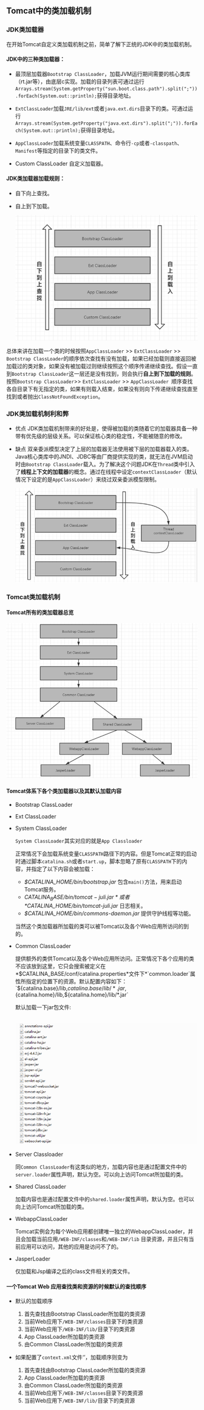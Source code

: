 ## Tomcat中的类加载机制

### JDK类加载器

在开始Tomcat自定义类加载机制之前，简单了解下正统的JDK中的类加载机制。

#### JDK中的三种类加载器：

- 最顶层加载器`Bootstrap ClassLoader`，加载JVM运行期间需要的核心类库（rt.jar等），由底层c实现。加载的目录列表可通过运行`Arrays.stream(System.getProperty("sun.boot.class.path").split(";")).forEach(System.out::println);`获得目录地址。

- `ExtClassLoader`加载`JRE/lib/ext`或者`java.ext.dirs`目录下的类。可通过运行`Arrays.stream(System.getProperty("java.ext.dirs").split(";")).forEach(System.out::println);`获得目录地址。

- `AppClassLoader`加载系统变量`CLASSPATH`、命令行`-cp`或者`-classpath`、`Manifest`等指定的目录下的类文件。

- Custom ClassLoader 自定义加载器。

#### JDK类加载器加载规则：

- 自下向上查找。

- 自上到下加载。

  ![](./images/tomcat_classloader_01.jpg)

总体来讲在加载一个类的时候按照`AppClassLoader` >> `ExtClassLoader` >>  `Bootstrap ClassLoader`的顺序依次查找有没有加载，如果已经加载则直接返回被加载过的类对象，如果没有被加载过则继续按照这个顺序传递继续查找。假设一直到`Bootstrap ClassLoader`这一层还是没有找到，则会执行**自上到下加载的规则**。按照`Bootstrap ClassLoader`>> `ExtClassLoader` >> `AppClassLoader `顺序查找各自目录下有无指定的类，如果有则载入结束，如果没有则向下传递继续查找直至找到或者抛出`ClassNotFoundException`。

### JDK类加载机制利和弊
- 优点
  JDK类加载机制带来的好处是，使得被加载的类随着它的加载器具备一种带有优先级的层级关系。可以保证核心类的稳定性，不能被随意的修改。

- 缺点
  双亲委派模型决定了上层的加载器无法使用被下层的加载器载入的类。Java核心类库中的JNDI、JDBC等由厂商提供实现的类，就无法在JVM启动时由`Bootstrap ClassLoader`载入。为了解决这个问题JDK在`Thread`类中引入了**线程上下文的加载器**的概念。通过在线程中设定`contextClassLoader`（默认情况下设定的是`AppClassLoader`）来绕过双亲委派模型限制。

  ![](./images/tomcat_classloader_02.jpg)

### Tomcat类加载机制

#### Tomcat所有的类加载器总览

![](./images/tomcat_classloader_03.jpg)

#### Tomcat体系下各个类加载器以及其默认加载内容
- Bootstrap ClassLoader

- Ext ClassLoader

- System ClassLoader

  `System ClassLoader`其实对应的就是`App Classloader`

  正常情况下会加载系统变量`CLASSPATH`路径下的内容。但是Tomcat正常的启动时通过脚本`catalina.sh`或者`start.up`，脚本忽略了原有`CLASSPATH`下的内容，并指定了以下内容会被加载：

  - *$CATALINA_HOME/bin/bootstrap.jar* 包含`main()`方法，用来启动Tomcat服务。
  - *$CATALINA_BASE/bin/tomcat-juli.jar* 或者*$CATALINA_HOME/bin/tomcat-juli.jar*  日志相关。
  - *$CATALINA_HOME/bin/commons-daemon.jar* 提供守护线程等功能。

  当然这个类加载器所加载的类可以被Tomcat以及各个Web应用所访问的到的。

- Common ClassLoader

  提供额外的类供Tomcat以及各个Web应用所访问。正常情况下各个应用的类不应该放到这里，它只会搜索被定义在*$CATALINA_BASE/conf/catalina.properties*文件下*`common.loader`属性所指定的位置下的资源。默认配置内容如下：`${catalina.base}/lib,${catalina.base}/lib/*.jar,${catalina.home}/lib,${catalina.home}/lib/*.jar`

  默认加载一下jar包文件:

  ​	![](./images/tomcat_classloader_04.jpg)

- Server Classloader

  同`Common ClassLoader`有这类似的地方，加载内容也是通过配置文件中的`server.loader`属性声明，默认为空。可以向上访问Tomcat所加载的类。

- Shared ClassLoader

  加载内容也是通过配置文件中的`shared.loader`属性声明，默认为空。也可以向上访问Tomcat所加载的类。

- WebappClassLoader

  Tomcat实例会为每个Web应用都创建唯一独立的WebappClassLoader，并且会加载当前应用`/WEB-INF/classes`和`/WEB-INF/lib` 目录资源，并且只有当前应用可以访问，其他的应用是访问不了的。

- JasperLoader

  仅加载和Jsp编译之后的class文件相关的类文件。

#### 一个Tomcat Web 应用查找类和资源的时候默认的查找顺序

- 默认的加载顺序
  1. 首先查找由Bootstrap ClassLoader所加载的类资源
  2. 当前Web应用下`/WEB-INF/classes`目录下的类资源
  3. 当前Web应用下`/WEB-INF/lib/`目录下的类资源
  4. App ClassLoader所加载的类资源
  5. 由Common ClassLoader所加载的类资源

- 如果配置了`context.xml`文件‘<Loader delegate="true"/>’，加载顺序则变为
  1. 首先查找由Bootstrap ClassLoader所加载的类资源
  2. App ClassLoader所加载的类资源
  3. 由Common ClassLoader所加载的类资源
  4. 当前Web应用下`/WEB-INF/classes`目录下的类资源
  5. 当前Web应用下`/WEB-INF/lib/`目录下的类资源


